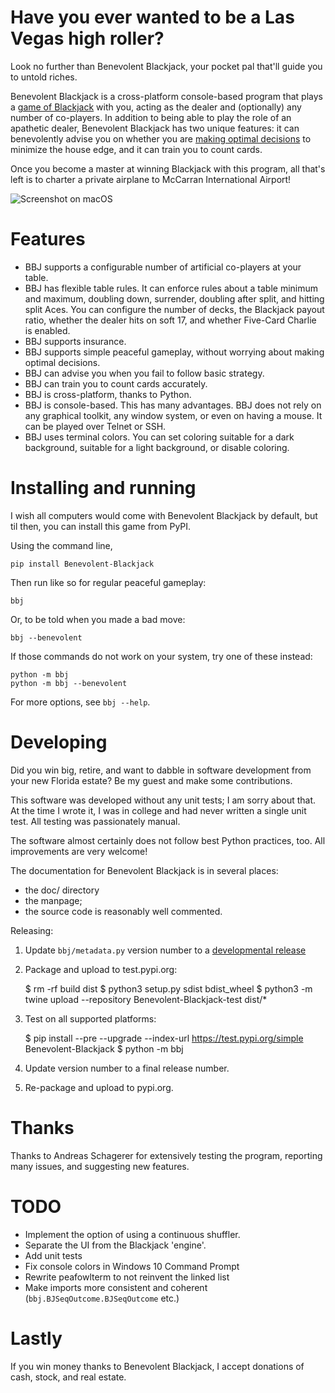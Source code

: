 Have you ever wanted to be a Las Vegas high roller?
===================================================

Look no further than Benevolent Blackjack, your pocket pal that'll guide you to untold riches.

Benevolent Blackjack is a cross-platform console-based program that plays a [game of Blackjack](https://en.wikipedia.org/wiki/Blackjack) with you, acting as the dealer and (optionally) any number of co-players.
In addition to being able to play the role of an apathetic dealer, Benevolent Blackjack has two unique features: it can benevolently advise you on whether you are [making optimal decisions](https://en.wikipedia.org/wiki/Blackjack#Basic_strategy) to minimize the house edge, and it can train you to count cards.

Once you become a master at winning Blackjack with this program, all that's left is to charter a private airplane to McCarran International Airport!

![Screenshot on macOS](./doc/screenshot.png)

Features
========

* BBJ supports a configurable number of artificial co-players at your table.
* BBJ has flexible table rules.  It can enforce rules about a table minimum and maximum, doubling down, surrender, doubling after split, and hitting split Aces.  You can configure the number of decks, the Blackjack payout ratio, whether the dealer hits on soft 17, and whether Five-Card Charlie is enabled.
* BBJ supports insurance.
* BBJ supports simple peaceful gameplay, without worrying about making optimal decisions.
* BBJ can advise you when you fail to follow basic strategy.
* BBJ can train you to count cards accurately.
* BBJ is cross-platform, thanks to Python.
* BBJ is console-based.  This has many advantages.  BBJ does not rely on any graphical toolkit, any window system, or even on having a mouse.  It can be played over Telnet or SSH.
* BBJ uses terminal colors.  You can set coloring suitable for a dark background, suitable for a light background, or disable coloring.

Installing and running
======================

I wish all computers would come with Benevolent Blackjack by default, but til then, you can install this game from PyPI.

Using the command line,

    pip install Benevolent-Blackjack

Then run like so for regular peaceful gameplay:

    bbj

Or, to be told when you made a bad move:

    bbj --benevolent

If those commands do not work on your system, try one of these instead:

    python -m bbj
    python -m bbj --benevolent

For more options, see `bbj --help`.

Developing
==========

Did you win big, retire, and want to dabble in software development from your new Florida estate?
Be my guest and make some contributions.

This software was developed without any unit tests; I am sorry about that.
At the time I wrote it, I was in college and had never written a single unit test.
All testing was passionately manual.

The software almost certainly does not follow best Python practices, too.
All improvements are very welcome!

The documentation for Benevolent Blackjack is in several places:

* the doc/ directory
* the manpage;
* the source code is reasonably well commented.

Releasing:

1. Update `bbj/metadata.py` version number to a [developmental release](https://www.python.org/dev/peps/pep-0440/#developmental-releases)
2. Package and upload to test.pypi.org:

    $ rm -rf build dist
    $ python3 setup.py sdist bdist_wheel
    $ python3 -m twine upload --repository Benevolent-Blackjack-test dist/*

3. Test on all supported platforms:

    $ pip install --pre --upgrade --index-url https://test.pypi.org/simple Benevolent-Blackjack
    $ python -m bbj

4. Update version number to a final release number.
5. Re-package and upload to pypi.org.

Thanks
======

Thanks to Andreas Schagerer for extensively testing the program, reporting many issues, and suggesting new features.
  
TODO
====

* Implement the option of using a continuous shuffler.
* Separate the UI from the Blackjack 'engine'.
* Add unit tests
* Fix console colors in Windows 10 Command Prompt
* Rewrite peafowlterm to not reinvent the linked list
* Make imports more consistent and coherent (`bbj.BJSeqOutcome.BJSeqOutcome` etc.)

Lastly
======

If you win money thanks to Benevolent Blackjack, I accept donations of cash, stock, and real estate.
